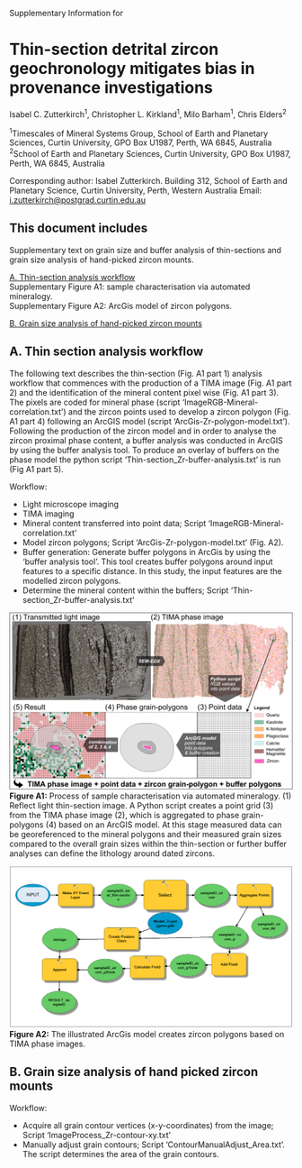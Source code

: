 Supplementary Information for
# Thin-section detrital zircon geochronology mitigates bias in provenance investigations
Isabel C. Zutterkirch<sup>1</sup>, Christopher L. Kirkland<sup>1</sup>, Milo Barham<sup>1</sup>, Chris Elders<sup>2</sup>

<sup>1</sup>Timescales of Mineral Systems Group, School of Earth and Planetary Sciences, Curtin University, GPO Box U1987, Perth, WA 6845, Australia\
<sup>2</sup>School of Earth and Planetary Sciences, Curtin University, GPO Box U1987, Perth, WA 6845, Australia

Corresponding author: Isabel Zutterkirch. Building 312, School of Earth and Planetary Science, Curtin University, Perth, Western Australia
Email: i.zutterkirch@postgrad.curtin.edu.au

## This document includes
Supplementary text on grain size and buffer analysis of thin-sections and grain size analysis of hand-picked zircon mounts.

 [A. Thin-section analysis workflow](#A)\
Supplementary Figure A1: sample characterisation via automated mineralogy.\
Supplementary Figure A2: ArcGis model of zircon polygons.

 [B.	Grain size analysis of hand-picked zircon mounts](#B)

<a name="A"></a>
## A. Thin section analysis workflow
The following text describes the thin-section (Fig. A1 part 1) analysis workflow that commences with the production of a TIMA image (Fig. A1 part 2) and the identification of the mineral content pixel wise (Fig. A1 part 3). The pixels are coded for mineral phase (script ‘ImageRGB-Mineral-correlation.txt’) and the zircon points used to develop a zircon polygon (Fig. A1 part 4) following an ArcGIS model (script ‘ArcGis-Zr-polygon-model.txt’). Following the production of the zircon model and in order to analyse the zircon proximal phase content, a buffer analysis was conducted in ArcGIS by using the buffer analysis tool. To produce an overlay of buffers on the phase model the python script ‘Thin-section_Zr-buffer-analysis.txt’ is run (Fig A1 part 5).

Workflow:
-	Light microscope imaging
-	TIMA imaging
-	Mineral content transferred into point data; Script ‘ImageRGB-Mineral-correlation.txt’
-	Model zircon polygons; Script ‘ArcGis-Zr-polygon-model.txt’ (Fig. A2).
-	Buffer generation: Generate buffer polygons in ArcGis by using the ‘buffer analysis tool’. This tool creates buffer polygons around input features to a specific distance. In this study, the input features are the modelled zircon polygons.
-	Determine the mineral content within the buffers; Script ‘Thin-section_Zr-buffer-analysis.txt’

![Figure A1](./method.png)
**Figure A1:** Process of sample characterisation via automated mineralogy. (1) Reflect light thin-section image. A Python script creates a point grid (3) from the TIMA phase image (2), which is aggregated to phase grain-polygons (4) based on an ArcGIS model. At this stage measured data can be georeferenced to the mineral polygons and their measured grain sizes compared to the overall grain sizes within the thin-section or further buffer analyses can define the lithology around dated zircons.

![Figure A2](./ArcGis_model.png)
**Figure A2:** The illustrated ArcGis model creates zircon polygons based on TIMA phase images.

<a name="B"></a>
## B.	Grain size analysis of hand picked zircon mounts

Workflow:
- Acquire all grain contour vertices (x-y-coordinates) from the image; Script ‘ImageProcess_Zr-contour-xy.txt’
- Manually adjust grain contours; Script ‘ContourManualAdjust_Area.txt’. The script determines the area of the grain contours.

